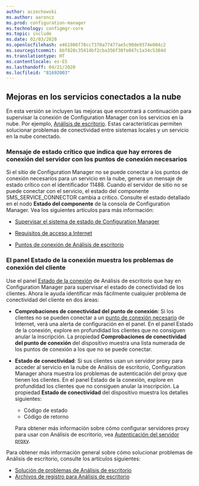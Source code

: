```yaml
---
author: aczechowski
ms.author: aaroncz
ms.prod: configuration-manager
ms.technology: configmgr-core
ms.topic: include
ms.date: 02/03/2020
ms.openlocfilehash: e461986f78cc7370a77477ae5c90de9374e004c2
ms.sourcegitcommit: bbf820c35414bf2cba356f30fe047c1a34c5384d
ms.translationtype: HT
ms.contentlocale: es-ES
ms.lasthandoff: 04/21/2020
ms.locfileid: "81692003"
---
```

## <a name="improvements-to-cloud-connected-services"></a><a name="bkmk_cloud"></a> Mejoras en los servicios conectados a la nube

En esta versión se incluyen las mejoras que encontrará a continuación para supervisar la conexión de Configuration Manager con los servicios en la nube. Por ejemplo, [Análisis de escritorio](../../../../../desktop-analytics/overview.md). Estas características permiten solucionar problemas de conectividad entre sistemas locales y un servicio en la nube conectado.

### <a name="critical-status-message-shows-server-connection-errors-to-required-endpoints"></a>Mensaje de estado crítico que indica que hay errores de conexión del servidor con los puntos de conexión necesarios

<!-- 5566763 -->

Si el sitio de Configuration Manager no se puede conectar a los puntos de conexión necesarios para un servicio en la nube, genera un mensaje de estado crítico con el identificador 11488. Cuando el servidor de sitio no se puede conectar con el servicio, el estado del componente SMS_SERVICE_CONNECTOR cambia a crítico. Consulte el estado detallado en el nodo **Estado del componente** de la consola de Configuration Manager. Vea los siguientes artículos para más información:

- [Supervisar el sistema de estado de Configuration Manager](../../../../servers/manage/use-alerts-and-the-status-system.md#BKMK_MonitorSystemStatus)

- [Requisitos de acceso a Internet](../../../../plan-design/network/internet-endpoints.md)

- [Puntos de conexión de Análisis de escritorio](../../../../../desktop-analytics/enable-data-sharing.md#endpoints)

### <a name="connection-health-dashboard-shows-client-connection-issues"></a>El panel Estado de la conexión muestra los problemas de conexión del cliente

<!-- 4963230, 4963383 -->

Use el panel [Estado de la conexión](../../../../../desktop-analytics/monitor-connection-health.md) de Análisis de escritorio que hay en Configuration Manager para supervisar el estado de conectividad de los clientes. Ahora le ayuda identificar más fácilmente cualquier problema de conectividad del cliente en dos áreas:

- **Comprobaciones de conectividad del punto de conexión**: Si los clientes no se pueden conectar a un [punto de conexión necesario](../../../../../desktop-analytics/enable-data-sharing.md#endpoints) de Internet, verá una alerta de configuración en el panel. En el panel Estado de la conexión, explore en profundidad los clientes que no consiguen anular la inscripción. La propiedad **Comprobaciones de conectividad del punto de conexión** del dispositivo muestra una lista numerada de los puntos de conexión a los que no se puede conectar.

- **Estado de conectividad**: Si sus clientes usan un servidor proxy para acceder al servicio en la nube de Análisis de escritorio, Configuration Manager ahora muestra los problemas de autenticación del proxy que tienen los clientes. En el panel Estado de la conexión, explore en profundidad los clientes que no consiguen anular la inscripción. La propiedad **Estado de conectividad** del dispositivo muestra los detalles siguientes:

  - Código de estado
  - Código de retorno

  Para obtener más información sobre cómo configurar servidores proxy para usar con Análisis de escritorio, vea [Autenticación del servidor proxy](../../../../../desktop-analytics/enable-data-sharing.md#proxy-server-authentication).

Para obtener más información general sobre cómo solucionar problemas de Análisis de escritorio, consulte los artículos siguientes:

- [Solución de problemas de Análisis de escritorio](../../../../../desktop-analytics/troubleshooting.md)
- [Archivos de registro para Análisis de escritorio](../../../../plan-design/hierarchy/log-files.md#desktop-analytics)
